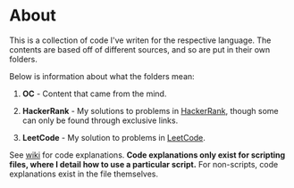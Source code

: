 # About

This is a collection of code I've writen for the respective language. The contents are based off of different sources, and so are put in their own folders. 

Below is information about what the folders mean:

  1. **OC** - Content that came from the mind.
  
  2. **HackerRank** - My solutions to problems in [HackerRank](https://www.hackerrank.com/), though some can only be found through exclusive links. 
  
  3. **LeetCode** - My solution to problems in [LeetCode](https://leetcode.com/).

See [wiki](https://github.com/Antonio-III/Python/wiki) for code explanations. **Code explanations only exist for scripting files, where I detail how to use a particular script.** For non-scripts, code explanations exist in the file themselves.
